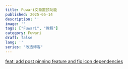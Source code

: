 ```yaml
---
title: Fuwari文章置顶功能
published: 2025-05-14
description: ''
image: ''
tags: ["Fuwari", "教程"]
category: Fuwari
draft: false
lang: ''
series: "改造博客"
---
```




[feat: add post pinning feature and fix icon dependencies](https://github.com/saicaca/fuwari/pull/317)
